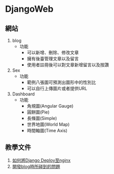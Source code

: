 # DjangoWeb
## 網站
  1. blog
     *  功能
        *  可以新增、刪除、修改文章
        *  擁有後臺管理文章以及留言
        *  使用者註冊後可以對文章新增留言以及按讚
   2. Sex
      * 功能
        *  範例八張圖可預測出圖形中的性別比
        *  可以自行上傳圖片或者提供URL
   3. Dashboard
      * 功能
        * 角規圖(Angular Gauge)
        * 圓餅圖(Pie)
        * 長條圖(Simple)
        * 世界地圖(World Map)
        * 時間軸圖(Time Axis)
## 教學文件
  1. [如何將Django Deploy至nginx](https://github.com/samdjk118/DjangoWeb/blob/circleci-project-setup/doc/uwsgi.md)
  2. [開發blog時所碰到的問題](https://github.com/samdjk118/DjangoWeb/blob/circleci-project-setup/doc/note.md)